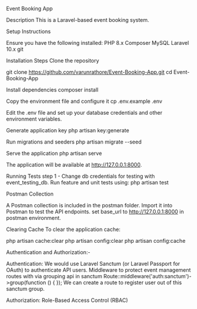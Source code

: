 Event Booking App

Description
This is a Laravel-based event booking system.

Setup Instructions

Ensure you have the following installed:
PHP 8.x
Composer
MySQL
Laravel 10.x
git

Installation Steps
Clone the repository

git clone https://github.com/varunrathore/Event-Booking-App.git
cd Event-Booking-App

Install dependencies
composer install

Copy the environment file and configure it
cp .env.example .env

Edit the .env file and set up your database credentials and other environment variables.

Generate application key
php artisan key:generate

Run migrations and seeders
php artisan migrate --seed

Serve the application
php artisan serve

The application will be available at http://127.0.0.1:8000.

Running Tests
step 1 - Change db credentials for testing with event_testing_db.
Run feature and unit tests using:
php artisan test

Postman Collection

A Postman collection is included in the postman folder. Import it into Postman to test the API endpoints.
set base_url to http://127.0.0.1:8000 in postman environment.

Clearing Cache
To clear the application cache:

php artisan cache:clear
php artisan config:clear
php artisan config:cache

Authentication and Authorization:-

Authentication:
We would use Laravel Sanctum (or Laravel Passport for OAuth) to authenticate API users.
Middleware to protect event management routes with via grouping api in sanctum
Route::middleware('auth:sanctum')->group(function () {
});
We can create a route to register user out of this sanctum group.

Authorization: Role-Based Access Control (RBAC)
